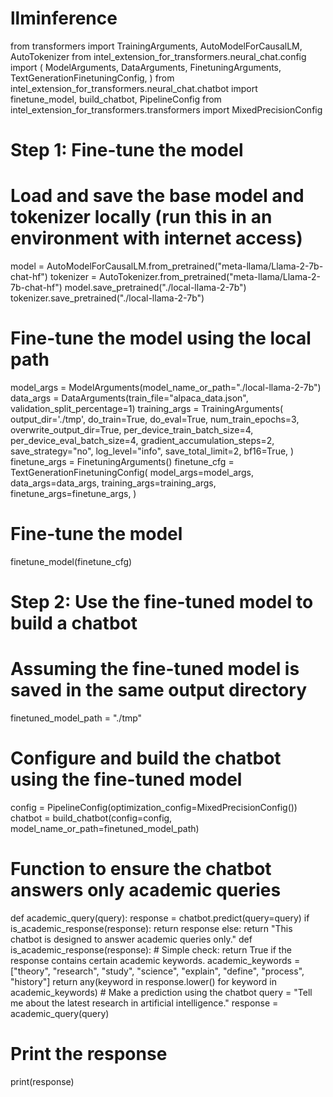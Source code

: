 # llminference
from transformers import TrainingArguments, AutoModelForCausalLM, AutoTokenizer
from intel_extension_for_transformers.neural_chat.config import (
    ModelArguments,
    DataArguments,
    FinetuningArguments,
    TextGenerationFinetuningConfig,
)
from intel_extension_for_transformers.neural_chat.chatbot import finetune_model, build_chatbot, PipelineConfig
from intel_extension_for_transformers.transformers import MixedPrecisionConfig

# Step 1: Fine-tune the model
# Load and save the base model and tokenizer locally (run this in an environment with internet access)
model = AutoModelForCausalLM.from_pretrained("meta-llama/Llama-2-7b-chat-hf")
tokenizer = AutoTokenizer.from_pretrained("meta-llama/Llama-2-7b-chat-hf")
model.save_pretrained("./local-llama-2-7b")
tokenizer.save_pretrained("./local-llama-2-7b")

# Fine-tune the model using the local path
model_args = ModelArguments(model_name_or_path="./local-llama-2-7b")
data_args = DataArguments(train_file="alpaca_data.json", validation_split_percentage=1)
training_args = TrainingArguments(
    output_dir='./tmp',
    do_train=True,
    do_eval=True,
    num_train_epochs=3,
    overwrite_output_dir=True,
    per_device_train_batch_size=4,
    per_device_eval_batch_size=4,
    gradient_accumulation_steps=2,
    save_strategy="no",
    log_level="info",
    save_total_limit=2,
 bf16=True,
)
finetune_args = FinetuningArguments()
finetune_cfg = TextGenerationFinetuningConfig(
    model_args=model_args,
    data_args=data_args,
    training_args=training_args,
    finetune_args=finetune_args,
)

# Fine-tune the model
finetune_model(finetune_cfg)

# Step 2: Use the fine-tuned model to build a chatbot
# Assuming the fine-tuned model is saved in the same output directory
finetuned_model_path = "./tmp"

# Configure and build the chatbot using the fine-tuned model
config = PipelineConfig(optimization_config=MixedPrecisionConfig())
chatbot = build_chatbot(config=config, model_name_or_path=finetuned_model_path)

# Function to ensure the chatbot answers only academic queries
def academic_query(query):
    response = chatbot.predict(query=query)
    if is_academic_response(response):
        return response
    else:
        return "This chatbot is designed to answer academic queries only."
def is_academic_response(response):
    # Simple check: return True if the response contains certain academic keywords.
    academic_keywords = ["theory", "research", "study", "science", "explain", "define", "process", "history"]
    return any(keyword in response.lower() for keyword in academic_keywords)
    # Make a prediction using the chatbot
query = "Tell me about the latest research in artificial intelligence."
response = academic_query(query)

# Print the response
print(response)
